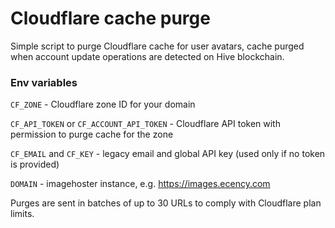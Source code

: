 # Cloudflare cache purge

Simple script to purge Cloudflare cache for user avatars, cache purged when account update operations are detected on Hive blockchain.

### Env variables


`CF_ZONE` - Cloudflare zone ID for your domain

`CF_API_TOKEN` or `CF_ACCOUNT_API_TOKEN` - Cloudflare API token with permission to purge cache for the zone

`CF_EMAIL` and `CF_KEY` - legacy email and global API key (used only if no token is provided)

`DOMAIN` - imagehoster instance, e.g. https://images.ecency.com

Purges are sent in batches of up to 30 URLs to comply with Cloudflare plan limits.
